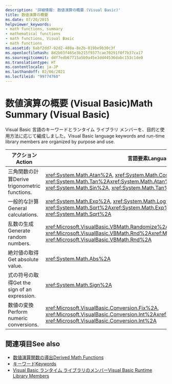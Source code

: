 ```yaml
---
description: '詳細情報: 数値演算の概要 (Visual Basic)'
title: 数値演算の概要
ms.date: 07/20/2015
helpviewer_keywords:
- math functions, summary
- mathematical functions
- math functions, Visual Basic
- math functions
ms.assetid: 6abf2dd7-92d2-488a-8e2b-819be9b30c3f
ms.openlocfilehash: 8d2b03f465e3b215f9377cae70291f0f7b37ca17
ms.sourcegitcommit: ddf7edb67715a5b9a45e3dd44536dabc153c1de0
ms.translationtype: HT
ms.contentlocale: ja-JP
ms.lasthandoff: 02/06/2021
ms.locfileid: "99774760"
---
```

# <a name="math-summary-visual-basic"></a><span data-ttu-id="78adf-103">数値演算の概要 (Visual Basic)</span><span class="sxs-lookup"><span data-stu-id="78adf-103">Math Summary (Visual Basic)</span></span>

<span data-ttu-id="78adf-104">Visual Basic 言語のキーワードとランタイム ライブラリ メンバーを、目的と使用方法に応じて編成しました。</span><span class="sxs-lookup"><span data-stu-id="78adf-104">Visual Basic language keywords and run-time library members are organized by purpose and use.</span></span>  
  
|<span data-ttu-id="78adf-105">アクション</span><span class="sxs-lookup"><span data-stu-id="78adf-105">Action</span></span>|<span data-ttu-id="78adf-106">言語要素</span><span class="sxs-lookup"><span data-stu-id="78adf-106">Language element</span></span>|  
|------------|----------------------|  
|<span data-ttu-id="78adf-107">三角関数の計算</span><span class="sxs-lookup"><span data-stu-id="78adf-107">Derive trigonometric functions.</span></span>|<span data-ttu-id="78adf-108"><xref:System.Math.Atan%2A>, <xref:System.Math.Cos%2A>, <xref:System.Math.Sin%2A>, <xref:System.Math.Tan%2A></span><span class="sxs-lookup"><span data-stu-id="78adf-108"><xref:System.Math.Atan%2A>, <xref:System.Math.Cos%2A>, <xref:System.Math.Sin%2A>, <xref:System.Math.Tan%2A></span></span>|  
|<span data-ttu-id="78adf-109">一般的な計算</span><span class="sxs-lookup"><span data-stu-id="78adf-109">General calculations.</span></span>|<span data-ttu-id="78adf-110"><xref:System.Math.Exp%2A>, <xref:System.Math.Log%2A>, <xref:System.Math.Sqrt%2A></span><span class="sxs-lookup"><span data-stu-id="78adf-110"><xref:System.Math.Exp%2A>, <xref:System.Math.Log%2A>, <xref:System.Math.Sqrt%2A></span></span>|  
|<span data-ttu-id="78adf-111">乱数の生成</span><span class="sxs-lookup"><span data-stu-id="78adf-111">Generate random numbers.</span></span>|<span data-ttu-id="78adf-112"><xref:Microsoft.VisualBasic.VBMath.Randomize%2A>, <xref:Microsoft.VisualBasic.VBMath.Rnd%2A></span><span class="sxs-lookup"><span data-stu-id="78adf-112"><xref:Microsoft.VisualBasic.VBMath.Randomize%2A>, <xref:Microsoft.VisualBasic.VBMath.Rnd%2A></span></span>|  
|<span data-ttu-id="78adf-113">絶対値の取得</span><span class="sxs-lookup"><span data-stu-id="78adf-113">Get absolute value.</span></span>|<xref:System.Math.Abs%2A>|  
|<span data-ttu-id="78adf-114">式の符号の取得</span><span class="sxs-lookup"><span data-stu-id="78adf-114">Get the sign of an expression.</span></span>|<xref:System.Math.Sign%2A>|  
|<span data-ttu-id="78adf-115">数値の変換</span><span class="sxs-lookup"><span data-stu-id="78adf-115">Perform numeric conversions.</span></span>|<span data-ttu-id="78adf-116"><xref:Microsoft.VisualBasic.Conversion.Fix%2A>, <xref:Microsoft.VisualBasic.Conversion.Int%2A></span><span class="sxs-lookup"><span data-stu-id="78adf-116"><xref:Microsoft.VisualBasic.Conversion.Fix%2A>, <xref:Microsoft.VisualBasic.Conversion.Int%2A></span></span>|  
  
## <a name="see-also"></a><span data-ttu-id="78adf-117">関連項目</span><span class="sxs-lookup"><span data-stu-id="78adf-117">See also</span></span>

- [<span data-ttu-id="78adf-118">数値演算関数の導出</span><span class="sxs-lookup"><span data-stu-id="78adf-118">Derived Math Functions</span></span>](derived-math-functions.md)
- [<span data-ttu-id="78adf-119">キーワード</span><span class="sxs-lookup"><span data-stu-id="78adf-119">Keywords</span></span>](index.md)
- [<span data-ttu-id="78adf-120">Visual Basic ランタイム ライブラリのメンバー</span><span class="sxs-lookup"><span data-stu-id="78adf-120">Visual Basic Runtime Library Members</span></span>](../runtime-library-members.md)
